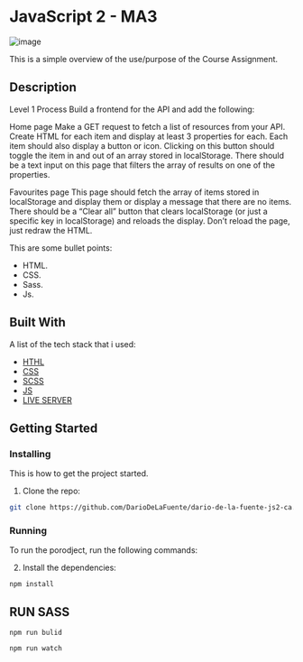# JavaScript 2 - MA3

![image]()

This is a simple overview of the use/purpose of the Course Assignment.

## Description

Level 1 Process
Build a frontend for the API and add the following:

Home page
Make a GET request to fetch a list of resources from your API.
Create HTML for each item and display at least 3 properties for each.
Each item should also display a button or icon. Clicking on this button should toggle the item in and out of an array stored in localStorage.
There should be a text input on this page that filters the array of results on one of the properties.

Favourites page
This page should fetch the array of items stored in localStorage and display them or display a message that there are no items.
There should be a “Clear all” button that clears localStorage (or just a specific key in localStorage) and reloads the display. Don’t reload the page, just redraw the HTML.

This are some bullet points:

- HTML.
- CSS.
- Sass. 
- Js. 


## Built With

A list of the tech stack that i used:

- [HTHL](https://developer.mozilla.org/en-US/docs/Web/HTML)
- [CSS](https://developer.mozilla.org/en-US/docs/Web/CSS)
- [SCSS](https://sass-lang.com/guide)
- [JS](https://en.wikipedia.org/wiki/JavaScript)
- [LIVE SERVER](https://marketplace.visualstudio.com/items?itemName=ritwickdey.LiveServer)

## Getting Started

### Installing

This is how to get the project started.

1. Clone the repo:

```bash
git clone https://github.com/DarioDeLaFuente/dario-de-la-fuente-js2-ca.git
```
### Running

To run the porodject, run the following commands:

2. Install the dependencies:

```
npm install
```
## RUN SASS

```
npm run bulid
```
```
npm run watch
```